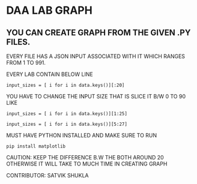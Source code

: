 # DAA LAB GRAPH

## YOU CAN CREATE GRAPH FROM THE GIVEN .PY FILES.

EVERY FILE HAS A JSON INPUT ASSOCIATED WITH IT WHICH RANGES FROM 1 TO 991.

EVERY LAB CONTAIN BELOW LINE 

```
input_sizes = [ i for i in data.keys()][:20]
```

YOU HAVE TO CHANGE THE INPUT SIZE THAT IS SLICE IT B/W 0 TO 90
LIKE 
```
input_sizes = [ i for i in data.keys()][1:25]

```
```
input_sizes = [ i for i in data.keys()][5:27]

```

MUST HAVE PYTHON INSTALLED AND MAKE SURE TO RUN 

```
pip install matplotlib
```


CAUTION: KEEP THE DIFFERENCE B.W THE BOTH AROUND 20 OTHERWISE IT WILL TAKE TO MUCH TIME IN CREATING GRAPH

CONTRIBUTOR: SATVIK SHUKLA
